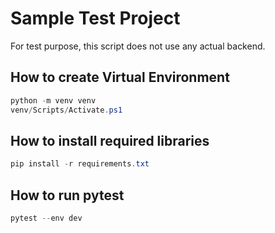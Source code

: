 # Sample Test Project
For test purpose, this script does not use any actual backend.

## How to create Virtual Environment
```powershell
python -m venv venv
venv/Scripts/Activate.ps1
```

## How to install required libraries
```powershell
pip install -r requirements.txt
```

## How to run pytest
```powershell
pytest --env dev
```